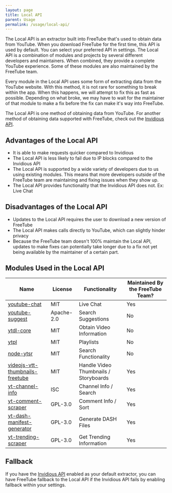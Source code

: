 ```yaml
---
layout: page
title: Local API
parent: Usage
permalink: /usage/local-api/
---
```


The Local API is an extractor built into FreeTube that's used to obtain data from YouTube. When you download FreeTube for the first time, this API is used by default. You can select your preferred API in settings. The Local API is a combination of modules and projects by several different developers and maintainers. When combined, they provide a complete YouTube experience. Some of these modules are also maintained by the FreeTube team.

Every module in the Local API uses some form of extracting data from the YouTube website. With this method, it is not rare for something to break within the app. When this happens, we will attempt to fix this as fast as possible. Depending on what broke, we may have to wait for the maintainer of that module to make a fix before the fix can make it's way into FreeTube.

The Local API is one method of obtaining data from YouTube. For another method of obtaining data supported with FreeTube, check out the [Invidious API](/usage/invidious-api).

## Advantages of the Local API

- It is able to make requests quicker compared to Invidious
- The Local API is less likely to fail due to IP blocks compared to the Invidious API
- The Local API is supported by a wide variety of developers due to us using existing modules. This means that more developers outside of the FreeTube team are maintaining and fixing issues when they show up.
- The Local API provides functionality that the Invidious API does not. Ex: Live Chat

## Disadvantages of the Local API

- Updates to the Local API requires the user to download a new version of FreeTube
- The Local API makes calls directly to YouTube, which can slightly hinder privacy
- Because the FreeTube team doesn't 100% maintain the Local API, updates to make fixes can potentially take longer due to a fix not yet being available by the maintainer of a certain part.

## Modules Used in the Local API

| Name                                                                                     | License    | Functionality                         | Maintained By the FreeTube Team? |
| ---------------------------------------------------------------------------------------- | ---------- | ------------------------------------- | -------------------------------- |
| [youtube-chat](https://github.com/FreeTubeApp/youtube-chat)                              | MIT        | Live Chat                             | Yes                              |
| [youtube-suggest](https://github.com/goto-bus-stop/youtube-suggest)                      | Apache-2.0 | Search Suggestions                    | No                               |
| [ytdl-core](https://github.com/fent/node-ytdl-core)                                      | MIT        | Obtain Video Information              | No                               |
| [ytpl](https://github.com/TimeForANinja/node-ytpl)                                       | MIT        | Playlists                             | No                               |
| [node-ytsr](https://github.com/TimeForANinja/node-ytsr)                                  | MIT        | Search Functionality                  | No                               |
| [videojs-vtt-thumbnails-freetube](https://github.com/FreeTubeApp/videojs-vtt-thumbnails) | MIT        | Handle Video Thumbnails / Storyboards | Yes                              |
| [yt-channel-info](https://github.com/FreeTubeApp/yt-channel-info)                        | ISC        | Channel Info / Search                 | Yes                              |
| [yt-comment-scraper](https://github.com/FreeTubeApp/yt-comment-scraper)                  | GPL-3.0    | Comment Info / Sort                   | Yes                              |
| [yt-dash-manifest-generator](https://github.com/FreeTubeApp/yt-dash-manifest-generator)  | GPL-3.0    | Generate DASH Files                   | Yes                              |
| [yt-trending-scraper](https://github.com/FreeTubeApp/yt-trending-scraper)                | GPL-3.0    | Get Trending Information              | Yes                              |

## Fallback

If you have the [Invidious API](/usage/invidious-api) enabled as your default extractor, you can have FreeTube fallback to the Local API if the Invidious API fails by enabling fallback within your settings.
